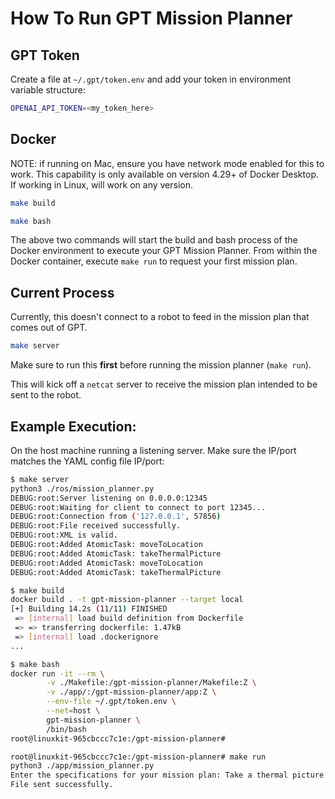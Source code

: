 # How To Run GPT Mission Planner
## GPT Token
Create a file at `~/.gpt/token.env` and add your token in environment variable structure:
```bash
OPENAI_API_TOKEN=<my_token_here>
```

## Docker
NOTE: if running on Mac, ensure you have network mode enabled for this to work. This capability is only available on version 4.29+ of Docker Desktop.
If working in Linux, will work on any version.

```bash
make build
```

```bash
make bash
```

The above two commands will start the build and bash process of the Docker environment to execute your GPT Mission Planner.
From within the Docker container, execute `make run` to request your first mission plan.

## Current Process
Currently, this doesn't connect to a robot to feed in the mission plan that comes out of GPT.
```bash
make server
```
Make sure to run this **first** before running the mission planner (`make run`). 

This will kick off a `netcat` server to receive the mission plan intended to be sent to the robot.

## Example Execution:
On the host machine running a listening server. Make sure the IP/port matches the YAML config file IP/port:
```bash
$ make server
python3 ./ros/mission_planner.py
DEBUG:root:Server listening on 0.0.0.0:12345
DEBUG:root:Waiting for client to connect to port 12345...
DEBUG:root:Connection from ('127.0.0.1', 57856)
DEBUG:root:File received successfully.
DEBUG:root:XML is valid.
DEBUG:root:Added AtomicTask: moveToLocation
DEBUG:root:Added AtomicTask: takeThermalPicture
DEBUG:root:Added AtomicTask: moveToLocation
DEBUG:root:Added AtomicTask: takeThermalPicture
```

```bash
$ make build
docker build . -t gpt-mission-planner --target local
[+] Building 14.2s (11/11) FINISHED                                                                                                                            docker:desktop-linux
 => [internal] load build definition from Dockerfile                                                                                                                           0.0s
 => => transferring dockerfile: 1.47kB                                                                                                                                         0.0s
 => [internal] load .dockerignore         
...

$ make bash
docker run -it --rm \
        -v ./Makefile:/gpt-mission-planner/Makefile:Z \
        -v ./app/:/gpt-mission-planner/app:Z \
        --env-file ~/.gpt/token.env \
        --net=host \
        gpt-mission-planner \
        /bin/bash
root@linuxkit-965cbccc7c1e:/gpt-mission-planner#

root@linuxkit-965cbccc7c1e:/gpt-mission-planner# make run
python3 ./app/mission_planner.py
Enter the specifications for your mission plan: Take a thermal picture of every other tree on the farm.
File sent successfully.
```